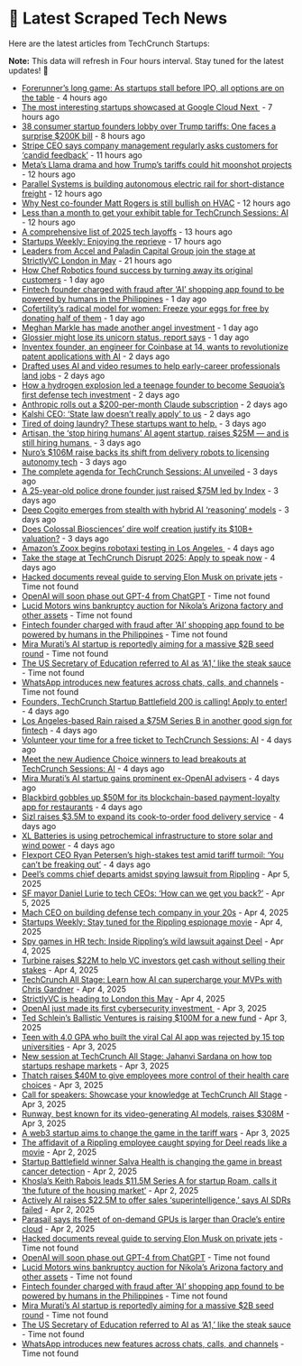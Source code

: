 
# 📰 Latest Scraped Tech News

Here are the latest articles from TechCrunch Startups:

**Note:** This data will refresh in Four hours interval. Stay tuned for the latest updates! 🔄
- [Forerunner’s long game: As startups stall before IPO, all options are on the table](https://techcrunch.com/2025/04/11/forerunners-long-game-as-startups-stall-before-ipo-all-options-are-on-the-table/) - 4 hours ago
- [The most interesting startups showcased at Google Cloud Next ](https://techcrunch.com/2025/04/11/the-most-interesting-startups-showcased-at-google-cloud-next/) - 7 hours ago
- [38 consumer startup founders lobby over Trump tariffs: One faces a surprise $200K bill](https://techcrunch.com/2025/04/11/38-consumer-startup-founders-lobby-over-trump-tariffs-one-faces-a-surprise-200k-bill/) - 8 hours ago
- [Stripe CEO says company management regularly asks customers for ‘candid feedback’](https://techcrunch.com/2025/04/11/stripe-ceo-says-company-management-regularly-asks-customers-for-candid-feedback/) - 11 hours ago
- [Meta’s Llama drama and how Trump’s tariffs could hit moonshot projects](https://techcrunch.com/podcast/metas-llama-drama-and-how-trumps-tariffs-could-hit-moonshot-projects/) - 12 hours ago
- [Parallel Systems is building autonomous electric rail for short-distance freight](https://techcrunch.com/2025/04/11/parallel-systems-is-building-autonomous-electric-rail-for-short-distance-freight/) - 12 hours ago
- [Why Nest co-founder Matt Rogers is still bullish on HVAC](https://techcrunch.com/2025/04/11/why-nest-co-founder-matt-rogers-is-still-bullish-on-hvac/) - 12 hours ago
- [Less than a month to get your exhibit table for TechCrunch Sessions: AI](https://techcrunch.com/2025/04/11/less-than-a-month-to-get-your-exhibit-table-for-techcrunch-sessions-ai/) - 12 hours ago
- [A comprehensive list of 2025 tech layoffs](https://techcrunch.com/2025/04/11/tech-layoffs-2025-list/) - 13 hours ago
- [Startups Weekly: Enjoying the reprieve](https://techcrunch.com/2025/04/11/startups-weekly-enjoying-the-reprieve/) - 17 hours ago
- [Leaders from Accel and Paladin Capital Group join the stage at StrictlyVC London in May](https://techcrunch.com/2025/04/11/leaders-from-accel-and-paladin-capital-group-join-the-stage-at-strictlyvc-london-in-may/) - 21 hours ago
- [How Chef Robotics found success by turning away its original customers](https://techcrunch.com/2025/04/10/how-chef-robotics-found-success-by-turning-away-its-original-customers/) - 1 day ago
- [Fintech founder charged with fraud after ‘AI’ shopping app found to be powered by humans in the Philippines](https://techcrunch.com/2025/04/10/fintech-founder-charged-with-fraud-after-ai-shopping-app-found-to-be-powered-by-humans-in-the-philippines/) - 1 day ago
- [Cofertility’s radical model for women: Freeze your eggs for free by donating half of them](https://techcrunch.com/2025/04/10/cofertility-lets-women-freeze-their-eggs-for-free-through-its-donor-matching-program/) - 1 day ago
- [Meghan Markle has made another angel investment](https://techcrunch.com/2025/04/10/meghan-markle-has-made-another-angel-investment/) - 1 day ago
- [Glossier might lose its unicorn status, report says](https://techcrunch.com/2025/04/10/glossier-might-lose-its-unicorn-status-report-says/) - 1 day ago
- [Inventex founder, an engineer for Coinbase at 14, wants to revolutionize patent applications with AI](https://techcrunch.com/2025/04/10/inventex-founder-an-engineer-for-coinbase-at-14-wants-to-revolutionize-patent-applications/) - 2 days ago
- [Drafted uses AI and video resumes to help early-career professionals land jobs](https://techcrunch.com/2025/04/10/drafted-uses-ai-and-video-resumes-to-help-early-career-professionals-land-jobs/) - 2 days ago
- [How a hydrogen explosion led a teenage founder to become Sequoia’s first defense tech investment](https://techcrunch.com/2025/04/09/how-a-hydrogen-explosion-led-a-teenage-founder-to-become-sequoias-first-defense-tech-investment/) - 2 days ago
- [Anthropic rolls out a $200-per-month Claude subscription](https://techcrunch.com/2025/04/09/anthropic-rolls-out-a-200-per-month-claude-subscription/) - 2 days ago
- [Kalshi CEO: ‘State law doesn’t really apply’ to us](https://techcrunch.com/2025/04/09/kalshi-ceo-state-law-doesnt-really-apply-to-us/) - 2 days ago
- [Tired of doing laundry? These startups want to help.](https://techcrunch.com/2025/04/09/tired-of-doing-laundry-these-startups-want-to-help/) - 3 days ago
- [Artisan, the ‘stop hiring humans’ AI agent startup, raises $25M — and is still hiring humans ](https://techcrunch.com/2025/04/09/artisan-the-stop-hiring-humans-ai-agent-startup-raises-25m-and-is-still-hiring-humans/) - 3 days ago
- [Nuro’s $106M raise backs its shift from delivery robots to licensing autonomy tech](https://techcrunch.com/2025/04/09/nuros-106m-raise-backs-its-shift-from-delivery-robots-to-licensing-autonomy-tech/) - 3 days ago
- [The complete agenda for TechCrunch Sessions: AI unveiled](https://techcrunch.com/2025/04/09/the-complete-agenda-for-techcrunch-sessions-ai-unveiled/) - 3 days ago
- [A 25-year-old police drone founder just raised $75M led by Index](https://techcrunch.com/2025/04/08/a-25-year-old-police-drone-founder-just-raised-75m-led-by-index/) - 3 days ago
- [Deep Cogito emerges from stealth with hybrid AI ‘reasoning’ models](https://techcrunch.com/2025/04/08/deep-cogito-emerges-from-stealth-with-hybrid-ai-reasoning-models/) - 3 days ago
- [Does Colossal Biosciences’ dire wolf creation justify its $10B+ valuation?](https://techcrunch.com/2025/04/08/does-colossal-biosciences-dire-wolf-creation-justify-its-10b-valuation/) - 3 days ago
- [Amazon’s Zoox begins robotaxi testing in Los Angeles ](https://techcrunch.com/2025/04/08/amazons-zoox-begins-robotaxi-testing-in-los-angeles/) - 4 days ago
- [Take the stage at TechCrunch Disrupt 2025: Apply to speak now](https://techcrunch.com/2025/04/08/take-the-stage-at-techcrunch-disrupt-2025-apply-to-speak-now/) - 4 days ago
- [Hacked documents reveal guide to serving Elon Musk on private jets](https://techcrunch.com/2025/04/11/hacked-documents-reveal-guide-to-serving-elon-musk-on-private-jets/) - Time not found
- [OpenAI will soon phase out GPT-4 from ChatGPT](https://techcrunch.com/2025/04/11/openai-is-winding-down-its-gpt-4-ai-model-in-chatgpt/) - Time not found
- [Lucid Motors wins bankruptcy auction for Nikola’s Arizona factory and other assets](https://techcrunch.com/2025/04/10/lucid-motors-wins-bankruptcy-auction-for-nikolas-arizona-factory-and-other-assets/) - Time not found
- [Fintech founder charged with fraud after ‘AI’ shopping app found to be powered by humans in the Philippines](https://techcrunch.com/2025/04/10/fintech-founder-charged-with-fraud-after-ai-shopping-app-found-to-be-powered-by-humans-in-the-philippines/) - Time not found
- [Mira Murati’s AI startup is reportedly aiming for a massive $2B seed round](https://techcrunch.com/2025/04/10/mira-muratis-ai-startup-is-reportedly-aiming-for-a-massive-2b-seed-round/) - Time not found
- [The US Secretary of Education referred to AI as ‘A1,’ like the steak sauce](https://techcrunch.com/2025/04/10/the-us-secretary-of-education-referred-to-ai-as-a1-like-the-steak-sauce/) - Time not found
- [WhatsApp introduces new features across chats, calls, and channels](https://techcrunch.com/2025/04/10/whatsapp-introduces-new-features-across-chats-calls-and-channels/) - Time not found
- [Founders, TechCrunch Startup Battlefield 200 is calling! Apply to enter!](https://techcrunch.com/2025/04/08/founders-techcrunch-startup-battlefield-200-is-calling-apply-to-enter/) - 4 days ago
- [Los Angeles-based Rain raised a $75M Series B in another good sign for fintech](https://techcrunch.com/2025/04/08/los-angeles-based-rain-raised-a-75m-series-b-in-another-good-sign-for-fintech/) - 4 days ago
- [Volunteer your time for a free ticket to TechCrunch Sessions: AI](https://techcrunch.com/2025/04/08/volunteer-your-time-for-a-free-ticket-to-techcrunch-sessions-ai/) - 4 days ago
- [Meet the new Audience Choice winners to lead breakouts at TechCrunch Sessions: AI](https://techcrunch.com/2025/04/08/meet-the-new-audience-choice-winners-to-lead-breakouts-at-techcrunch-sessions-ai/) - 4 days ago
- [Mira Murati’s AI startup gains prominent ex-OpenAI advisers](https://techcrunch.com/2025/04/08/mira-muratis-ai-startup-gains-prominent-ex-openai-advisers/) - 4 days ago
- [Blackbird gobbles up $50M for its blockchain-based payment-loyalty app for restaurants](https://techcrunch.com/2025/04/08/blackbird-gobbles-up-50m-for-its-blockchain-based-payment-loyalty-app-for-restaurants/) - 4 days ago
- [Sizl raises $3.5M to expand its cook-to-order food delivery service](https://techcrunch.com/2025/04/08/sizl-raises-3-5m-to-expand-its-cook-to-order-food-delivery-service/) - 4 days ago
- [XL Batteries is using petrochemical infrastructure to store solar and wind power](https://techcrunch.com/2025/04/08/xl-batteries-is-using-petrochemical-infrastructure-to-store-solar-and-wind-power/) - 4 days ago
- [Flexport CEO Ryan Petersen’s high-stakes test amid tariff turmoil: ‘You can’t be freaking out’](https://techcrunch.com/2025/04/07/flexport-ceo-ryan-petersens-high-stakes-test-amid-tariff-turmoil-you-cant-be-freaking-out/) - 4 days ago
- [Deel’s comms chief departs amidst spying lawsuit from Rippling](https://techcrunch.com/2025/04/05/deels-comms-chief-departs-amidst-spying-lawsuit-from-rippling/) - Apr 5, 2025
- [SF mayor Daniel Lurie to tech CEOs: ‘How can we get you back?’](https://techcrunch.com/2025/04/05/sf-mayor-daniel-lurie-to-tech-ceos-how-can-we-get-you-back/) - Apr 5, 2025
- [Mach CEO on building defense tech company in your 20s](https://techcrunch.com/video/mach-ceo-on-building-defense-tech-company-in-your-20s/) - Apr 4, 2025
- [Startups Weekly: Stay tuned for the Rippling espionage movie](https://techcrunch.com/2025/04/04/startups-weekly-stay-tuned-for-the-rippling-espionage-movie/) - Apr 4, 2025
- [Spy games in HR tech: Inside Rippling’s wild lawsuit against Deel](https://techcrunch.com/podcast/spy-games-in-hr-tech-inside-ripplings-wild-lawsuit-against-deel/) - Apr 4, 2025
- [Turbine raises $22M to help VC investors get cash without selling their stakes](https://techcrunch.com/2025/04/04/turbine-raises-22m-to-help-vc-investors-get-cash-without-selling-their-stakes/) - Apr 4, 2025
- [TechCrunch All Stage: Learn how AI can supercharge your MVPs with Chris Gardner](https://techcrunch.com/2025/04/04/techcrunch-all-stage-learn-how-ai-can-supercharge-your-mvps-with-chris-gardner/) - Apr 4, 2025
- [StrictlyVC is heading to London this May](https://techcrunch.com/2025/04/04/strictlyvc-is-heading-to-london-this-may/) - Apr 4, 2025
- [OpenAI just made its first cybersecurity investment ](https://techcrunch.com/2025/04/03/openai-just-made-its-first-cybersecurity-investment/) - Apr 3, 2025
- [Ted Schlein’s Ballistic Ventures is raising $100M for a new fund](https://techcrunch.com/2025/04/03/ted-schleins-ballistic-ventures-is-raising-100m-for-a-new-fund/) - Apr 3, 2025
- [Teen with 4.0 GPA who built the viral Cal AI app was rejected by 15 top universities](https://techcrunch.com/2025/04/03/teen-with-4-0-gpa-who-built-the-viral-cal-ai-app-was-rejected-by-15-top-universities/) - Apr 3, 2025
- [New session at TechCrunch All Stage: Jahanvi Sardana on how top startups reshape markets](https://techcrunch.com/2025/04/03/new-session-at-techcrunch-all-stage-jahanvi-sardana-on-how-top-startups-reshape-markets/) - Apr 3, 2025
- [Thatch raises $40M to give employees more control of their health care choices](https://techcrunch.com/2025/04/03/thatch-raises-40m-to-give-employees-more-control-of-their-health-insurance-choices/) - Apr 3, 2025
- [Call for speakers: Showcase your knowledge at TechCrunch All Stage](https://techcrunch.com/2025/04/03/call-for-speakers-showcase-your-knowledge-at-techcrunch-all-stage/) - Apr 3, 2025
- [Runway, best known for its video-generating AI models, raises $308M](https://techcrunch.com/2025/04/03/runway-best-known-for-its-video-generating-models-raises-308m/) - Apr 3, 2025
- [A web3 startup aims to change the game in the tariff wars](https://techcrunch.com/2025/04/03/could-web3-change-the-game-in-the-coming-tariff-wars/) - Apr 3, 2025
- [The affidavit of a Rippling employee caught spying for Deel reads like a movie](https://techcrunch.com/2025/04/02/the-affidavit-of-a-rippling-employee-caught-spying-for-deel-reads-like-a-movie/) - Apr 2, 2025
- [Startup Battlefield winner Salva Health is changing the game in breast cancer detection](https://techcrunch.com/podcast/startup-battlefield-winner-salva-health-is-changing-the-game-in-breast-cancer-detection/) - Apr 2, 2025
- [Khosla’s Keith Rabois leads $11.5M Series A for startup Roam, calls it ‘the future of the housing market’](https://techcrunch.com/2025/04/02/khoslas-keith-rabois-leads-11-5m-series-a-for-startup-roam-calls-it-the-future-of-the-housing-market/) - Apr 2, 2025
- [Actively AI raises $22.5M to offer sales ‘superintelligence,’ says AI SDRs failed](https://techcrunch.com/2025/04/02/actively-ai-raises-22-5m-to-offer-sales-superintelligence-says-ai-sdrs-failed/) - Apr 2, 2025
- [Parasail says its fleet of on-demand GPUs is larger than Oracle’s entire cloud](https://techcrunch.com/2025/04/02/parasail-says-its-fleet-of-on-demand-gpus-is-larger-than-oracles-entire-cloud/) - Apr 2, 2025
- [Hacked documents reveal guide to serving Elon Musk on private jets](https://techcrunch.com/2025/04/11/hacked-documents-reveal-guide-to-serving-elon-musk-on-private-jets/) - Time not found
- [OpenAI will soon phase out GPT-4 from ChatGPT](https://techcrunch.com/2025/04/11/openai-is-winding-down-its-gpt-4-ai-model-in-chatgpt/) - Time not found
- [Lucid Motors wins bankruptcy auction for Nikola’s Arizona factory and other assets](https://techcrunch.com/2025/04/10/lucid-motors-wins-bankruptcy-auction-for-nikolas-arizona-factory-and-other-assets/) - Time not found
- [Fintech founder charged with fraud after ‘AI’ shopping app found to be powered by humans in the Philippines](https://techcrunch.com/2025/04/10/fintech-founder-charged-with-fraud-after-ai-shopping-app-found-to-be-powered-by-humans-in-the-philippines/) - Time not found
- [Mira Murati’s AI startup is reportedly aiming for a massive $2B seed round](https://techcrunch.com/2025/04/10/mira-muratis-ai-startup-is-reportedly-aiming-for-a-massive-2b-seed-round/) - Time not found
- [The US Secretary of Education referred to AI as ‘A1,’ like the steak sauce](https://techcrunch.com/2025/04/10/the-us-secretary-of-education-referred-to-ai-as-a1-like-the-steak-sauce/) - Time not found
- [WhatsApp introduces new features across chats, calls, and channels](https://techcrunch.com/2025/04/10/whatsapp-introduces-new-features-across-chats-calls-and-channels/) - Time not found
